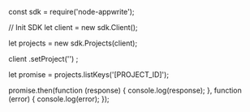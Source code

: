 const sdk = require('node-appwrite');

// Init SDK
let client = new sdk.Client();

let projects = new sdk.Projects(client);

client
    .setProject('')
;

let promise = projects.listKeys('[PROJECT_ID]');

promise.then(function (response) {
    console.log(response);
}, function (error) {
    console.log(error);
});